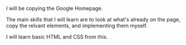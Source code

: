 I will be copying the Google Homepage.

The main skills that I will learn are to look at what's already on the page, copy the relvant elements, and implementing them myself.

I will learn basic HTML and CSS from this.